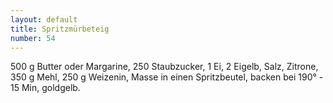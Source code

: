 ```yaml
---
layout: default
title: Spritzmürbeteig
number: 54
---
```


500 g Butter oder Margarine, 250 Staubzucker, 1 Ei, 2 Eigelb, Salz, Zitrone, 350 g Mehl, 250 g Weizenin, Masse in einen Spritzbeutel, backen bei 190° - 15 Min, goldgelb.
